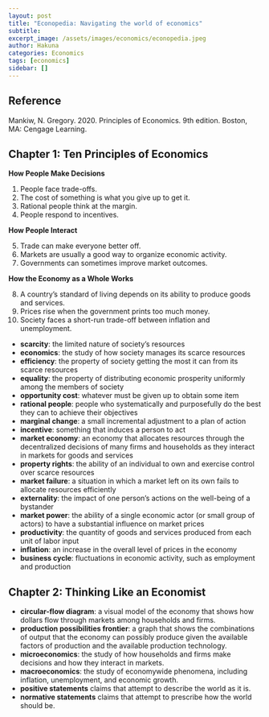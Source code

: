 ```yaml
---
layout: post
title: "Econopedia: Navigating the world of economics"
subtitle: 
excerpt_image: /assets/images/economics/econopedia.jpeg
author: Hakuna
categories: Economics
tags: [economics]
sidebar: []
---
```


## Reference

Mankiw, N. Gregory. 2020. Principles of Economics. 9th edition. Boston, MA: Cengage Learning.

## Chapter 1: Ten Principles of Economics

**How People Make Decisions**

1. People face trade-offs.
2. The cost of something is what you give up to get it.
3. Rational people think at the margin.
4. People respond to incentives.

**How People Interact**

5. Trade can make everyone better off.
6. Markets are usually a good way to organize economic activity.
7. Governments can sometimes improve market outcomes.

**How the Economy as a Whole Works**

8. A country’s standard of living depends on its ability to produce goods and services.
9. Prices rise when the government prints too much money.
10. Society faces a short-run trade-off between inflation and unemployment.

- **scarcity**: the limited nature of society’s resources
- **economics**: the study of how society manages its scarce resources
- **efficiency**: the property of society getting the most it can from its scarce resources
- **equality**: the property of distributing economic prosperity uniformly among the members of society
- **opportunity cost**: whatever must be given up to obtain some item
- **rational people**: people who systematically and purposefully do the best they can to achieve their objectives
- **marginal change**: a small incremental adjustment to a plan of action
- **incentive**: something that induces a person to act
- **market economy**: an economy that allocates resources through the decentralized decisions of many firms and households as they interact in markets for goods and services
- **property rights**: the ability of an individual to own and exercise control over scarce resources
- **market failure**: a situation in which a market left on its own fails to allocate resources efficiently
- **externality**: the impact of one person’s actions on the well-being of a bystander
- **market power**: the ability of a single economic actor (or small group of actors) to have a substantial influence on market prices
- **productivity**: the quantity of goods and services produced from each unit of labor input
- **inflation**: an increase in the overall level of prices in the economy
- **business cycle**: fluctuations in economic activity, such as employment and production

## Chapter 2: Thinking Like an Economist

- **circular-flow diagram**: a visual model of the economy that shows how dollars flow through markets among households and firms.
- **production possibilities frontier**: a graph that shows the combinations of output that the economy can possibly produce given the available factors of production and the available production technology.
- **microeconomics**: the study of how households and firms make decisions and how they interact in markets.
- **macroeconomics**: the study of economywide phenomena, including inflation, unemployment, and economic growth.
- **positive statements** claims that attempt to describe the world as it is.
- **normative statements** claims that attempt to prescribe how the world should be.
